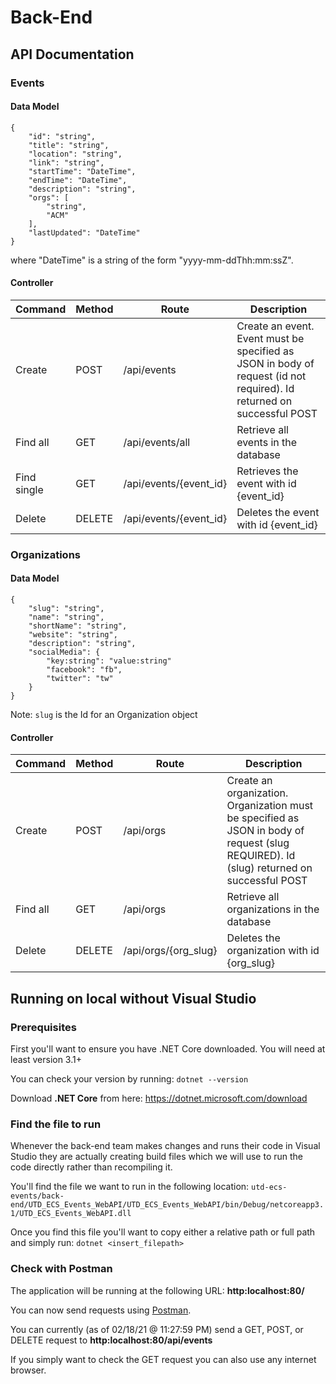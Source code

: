 # Back-End

## API Documentation
### Events
#### Data Model
```
{
    "id": "string",
    "title": "string",
    "location": "string",
    "link": "string",
    "startTime": "DateTime",
    "endTime": "DateTime",
    "description": "string",
    "orgs": [
        "string",
        "ACM"
    ],
    "lastUpdated": "DateTime"
}
```
where "DateTime" is a string of the form "yyyy-mm-ddThh:mm:ssZ".
#### Controller
| Command  | Method | Route | Description |
| ------------- | ------------- | ------------- | ------------- |
| Create  | POST  | /api/events | Create an event. Event must be specified as JSON in body of request (id not required). Id returned on successful POST |
| Find all | GET  | /api/events/all | Retrieve all events in the database |
| Find single  | GET  | /api/events/{event_id} | Retrieves the event with id {event_id} |
| Delete  | DELETE  | /api/events/{event_id} | Deletes the event with id {event_id} |


### Organizations
#### Data Model
```
{
    "slug": "string",
    "name": "string",
    "shortName": "string",
    "website": "string",
    "description": "string",
    "socialMedia": {
        "key:string": "value:string"
        "facebook": "fb",
        "twitter": "tw"
    }
}
```
Note: ```slug``` is the Id for an Organization object
#### Controller
| Command  | Method | Route | Description |
| ------------- | ------------- | ------------- | ------------- |
| Create  | POST  | /api/orgs | Create an organization. Organization must be specified as JSON in body of request (slug REQUIRED). Id (slug) returned on successful POST |
| Find all | GET  | /api/orgs | Retrieve all organizations in the database |
| Delete  | DELETE  | /api/orgs/{org_slug} | Deletes the organization with id {org_slug} |


## Running on local without Visual Studio
### Prerequisites
First you'll want to ensure you have .NET Core downloaded. You will need at least version 3.1+

You can check your version by running: `dotnet --version`

Download **.NET Core** from here: https://dotnet.microsoft.com/download

### Find the file to run
Whenever the back-end team makes changes and runs their code in Visual Studio they are actually creating build files which we will use to run the code directly rather than recompiling it.

You'll find the file we want to run in the following location: `utd-ecs-events/back-end/UTD_ECS_Events_WebAPI/UTD_ECS_Events_WebAPI/bin/Debug/netcoreapp3.1/UTD_ECS_Events_WebAPI.dll`

Once you find this file you'll want to copy either a relative path or full path and simply run: `dotnet <insert_filepath>`

### Check with Postman
The application will be running at the following URL: **http:localhost:80/**

You can now send requests using [Postman](https://www.postman.com/downloads/).

You can currently (as of 02/18/21 @ 11:27:59 PM) send a GET, POST, or DELETE request to **http:localhost:80/api/events**

If you simply want to check the GET request you can also use any internet browser.
